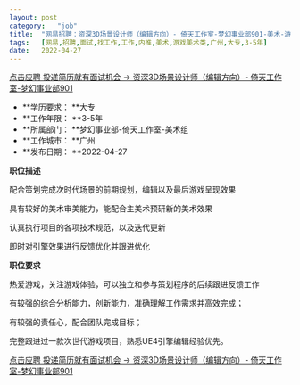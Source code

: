 ```yaml
---
layout:	post
category:	"job"
title:	"网易招聘：资深3D场景设计师（编辑方向）- 倚天工作室-梦幻事业部901-美术-游戏美术类-广州大专3-5年"
tags:	[网易,招聘,面试,找工作,工作,内推,美术,游戏美术类,广州,大专,3-5年]
date:	2022-04-27
---
```


[点击应聘 投递简历就有面试机会 ->  资深3D场景设计师（编辑方向）- 倚天工作室-梦幻事业部901](http://mobile.bole.netease.com/bole/boleDetail?id=33341&employeeId=346f03c3cda5f04c&key=all)



- **学历要求： **大专
- **工作年限： **3-5年
- **所属部门： **梦幻事业部-倚天工作室-美术组
- **工作城市： **广州
- **发布日期： **2022-04-27



**职位描述**

 配合策划完成次时代场景的前期规划，编辑以及最后游戏呈现效果

具有较好的美术审美能力，能配合主美术预研新的美术效果

认真执行项目的各项技术规范，以及迭代更新

即时对引擎效果进行反馈优化并跟进优化



**职位要求**

热爱游戏，关注游戏体验，可以独立和参与策划程序的后续跟进反馈工作

有较强的综合分析能力，创新能力，准确理解工作需求并高效完成；

有较强的责任心，配合团队完成目标；

完整跟进过一款次世代游戏项目，熟悉UE4引擎编辑经验优先。



[点击应聘 投递简历就有面试机会 ->  资深3D场景设计师（编辑方向）- 倚天工作室-梦幻事业部901](http://mobile.bole.netease.com/bole/boleDetail?id=33341&employeeId=346f03c3cda5f04c&key=all)
